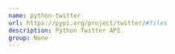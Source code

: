 ```yaml
---
name: python-twitter
url: https://pypi.org/project/twitter/#files
description: Python Twitter API.
group: None
---
```

